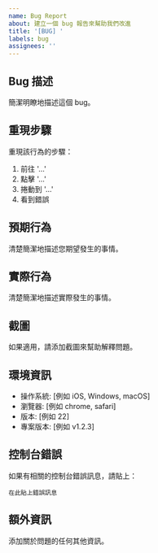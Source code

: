 ```yaml
---
name: Bug Report
about: 建立一個 bug 報告來幫助我們改進
title: '[BUG] '
labels: bug
assignees: ''
---
```


## Bug 描述
簡潔明瞭地描述這個 bug。

## 重現步驟
重現該行為的步驟：
1. 前往 '...'
2. 點擊 '...'
3. 捲動到 '...'
4. 看到錯誤

## 預期行為
清楚簡潔地描述您期望發生的事情。

## 實際行為
清楚簡潔地描述實際發生的事情。

## 截圖
如果適用，請添加截圖來幫助解釋問題。

## 環境資訊
- 操作系統: [例如 iOS, Windows, macOS]
- 瀏覽器: [例如 chrome, safari]
- 版本: [例如 22]
- 專案版本: [例如 v1.2.3]

## 控制台錯誤
如果有相關的控制台錯誤訊息，請貼上：

```
在此貼上錯誤訊息
```

## 額外資訊
添加關於問題的任何其他資訊。